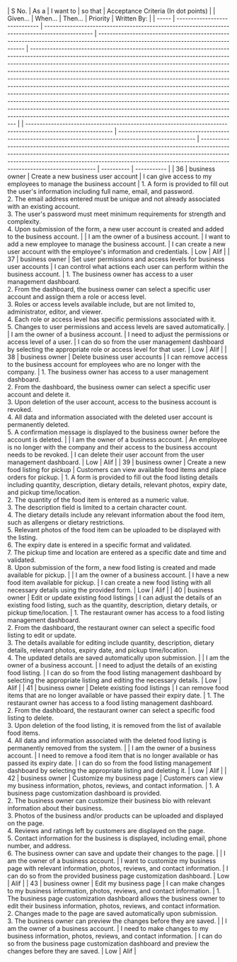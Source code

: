 | S No. | As a                          | I want to                                                                                       | so that                                                                                                                            | Acceptance Criteria (In dot points)                                                                                                                                                                                                                                                                                                                                                                                                                                                                                                                                                                                                                                                                                                                                                                     |  | Given...                                                                                                     | When...                                                                                                   | Then...                                                                                                                                                                                                                                                                             | Priority   | Written By: |
| ----- | ----------------------------- | ----------------------------------------------------------------------------------------------- | ---------------------------------------------------------------------------------------------------------------------------------- | ------------------------------------------------------------------------------------------------------------------------------------------------------------------------------------------------------------------------------------------------------------------------------------------------------------------------------------------------------------------------------------------------------------------------------------------------------------------------------------------------------------------------------------------------------------------------------------------------------------------------------------------------------------------------------------------------------------------------------------------------------------------------------------------------------- |  | ------------------------------------------------------------------------------------------------------------ | --------------------------------------------------------------------------------------------------------- | ----------------------------------------------------------------------------------------------------------------------------------------------------------------------------------------------------------------------------------------------------------------------------------- | ---------- | ----------- |
| 36    | business owner                | Create a new business user account                                                              | I can give access to my employees to manage the business account                                                                   | 1\. A form is provided to fill out the user's information including full name, email, and password.<br>2\. The email address entered must be unique and not already associated with an existing account.<br>3\. The user's password must meet minimum requirements for strength and complexity.<br>4\. Upon submission of the form, a new user account is created and added to the business account.                                                                                                                                                                                                                                                                                                                                                                                                    |  | I am the owner of a business account.                                                                        | I want to add a new employee to manage the business account.                                              | I can create a new user account with the employee's information and credentials.                                                                                                                                                                                                    | Low        | Alif        |
| 37    | business owner                | Set user permissions and access levels for business user accounts                               | I can control what actions each user can perform within the business account.                                                      | 1\. The business owner has access to a user management dashboard.<br>2\. From the dashboard, the business owner can select a specific user account and assign them a role or access level.<br>3\. Roles or access levels available include, but are not limited to, administrator, editor, and viewer.<br>4\. Each role or access level has specific permissions associated with it.<br>5\. Changes to user permissions and access levels are saved automatically.                                                                                                                                                                                                                                                                                                                                      |  | I am the owner of a business account.                                                                        | I need to adjust the permissions or access level of a user.                                               | I can do so from the user management dashboard by selecting the appropriate role or access level for that user.                                                                                                                                                                     | Low        | Alif        |
| 38    | business owner                | Delete business user accounts                                                                   | I can remove access to the business account for employees who are no longer with the company.                                      | 1\. The business owner has access to a user management dashboard.<br>2\. From the dashboard, the business owner can select a specific user account and delete it.<br>3\. Upon deletion of the user account, access to the business account is revoked.<br>4\. All data and information associated with the deleted user account is permanently deleted.<br>5\. A confirmation message is displayed to the business owner before the account is deleted.                                                                                                                                                                                                                                                                                                                                                 |  | I am the owner of a business account.                                                                        | An employee is no longer with the company and their access to the business account needs to be revoked.   | I can delete their user account from the user management dashboard.                                                                                                                                                                                                                 | Low        | Alif        |
| 39    | business owner                | Create a new food listing for pickup                                                            | Customers can view available food items and place orders for pickup.                                                               | 1\. A form is provided to fill out the food listing details including quantity, description, dietary details, relevant photos, expiry date, and pickup time/location.<br>2\. The quantity of the food item is entered as a numeric value.<br>3\. The description field is limited to a certain character count.<br>4\. The dietary details include any relevant information about the food item, such as allergens or dietary restrictions.<br>5\. Relevant photos of the food item can be uploaded to be displayed with the listing.<br>6\. The expiry date is entered in a specific format and validated.<br>7\. The pickup time and location are entered as a specific date and time and validated.<br>8\. Upon submission of the form, a new food listing is created and made available for pickup. |  | I am the owner of a business account.                                                                        | I have a new food item available for pickup.                                                              | I can create a new food listing with all necessary details using the provided form.                                                                                                                                                                                                 | Low        | Alif        |
| 40    | business owner                | Edit or update existing food listings                                                           | I can adjust the details of an existing food listing, such as the quantity, description, dietary details, or pickup time/location. | 1\. The restaurant owner has access to a food listing management dashboard.<br>2\. From the dashboard, the restaurant owner can select a specific food listing to edit or update.<br>3\. The details available for editing include quantity, description, dietary details, relevant photos, expiry date, and pickup time/location.<br>4\. The updated details are saved automatically upon submission.                                                                                                                                                                                                                                                                                                                                                                                                  |  | I am the owner of a business account.                                                                        | I need to adjust the details of an existing food listing.                                                 | I can do so from the food listing management dashboard by selecting the appropriate listing and editing the necessary details.                                                                                                                                                      | Low        | Alif        |
| 41    | business owner                | Delete existing food listings                                                                   | I can remove food items that are no longer available or have passed their expiry date.                                             | 1\. The restaurant owner has access to a food listing management dashboard.<br>2\. From the dashboard, the restaurant owner can select a specific food listing to delete.<br>3\. Upon deletion of the food listing, it is removed from the list of available food items.<br>4\. All data and information associated with the deleted food listing is permanently removed from the system.                                                                                                                                                                                                                                                                                                                                                                                                               |  | I am the owner of a business account.                                                                        | I need to remove a food item that is no longer available or has passed its expiry date.                   | I can do so from the food listing management dashboard by selecting the appropriate listing and deleting it.                                                                                                                                                                        | Low        | Alif        |
| 42    | business owner                | Customize my business page                                                                      | Customers can view my business information, photos, reviews, and contact information.                                              | 1\. A business page customization dashboard is provided.<br>2\. The business owner can customize their business bio with relevant information about their business.<br>3\. Photos of the business and/or products can be uploaded and displayed on the page.<br>4\. Reviews and ratings left by customers are displayed on the page.<br>5\. Contact information for the business is displayed, including email, phone number, and address.<br>6\. The business owner can save and update their changes to the page.                                                                                                                                                                                                                                                                                     |  | I am the owner of a business account.                                                                        | I want to customize my business page with relevant information, photos, reviews, and contact information. | I can do so from the provided business page customization dashboard.                                                                                                                                                                                                                | Low        | Alif        |
| 43    | business owner                | Edit my business page                                                                           | I can make changes to my business information, photos, reviews, and contact information.                                           | 1\. The business page customization dashboard allows the business owner to edit their business information, photos, reviews, and contact information.<br>2\. Changes made to the page are saved automatically upon submission.<br>3\. The business owner can preview the changes before they are saved.                                                                                                                                                                                                                                                                                                                                                                                                                                                                                                 |  | I am the owner of a business account.                                                                        | I need to make changes to my business information, photos, reviews, and contact information.              | I can do so from the business page customization dashboard and preview the changes before they are saved.                                                                                                                                                                           | Low        | Alif        |
